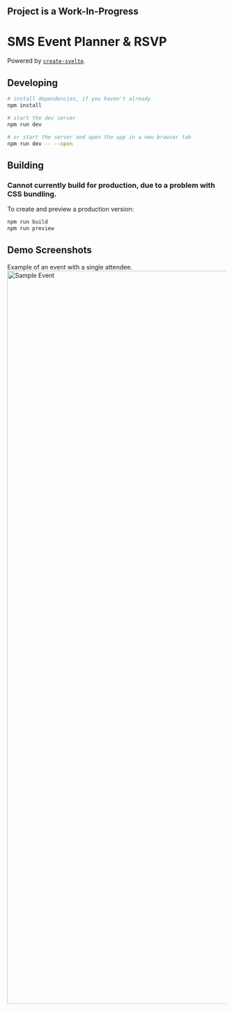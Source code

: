 ## Project is a Work-In-Progress

# SMS Event Planner & RSVP 

Powered by [`create-svelte`](https://github.com/sveltejs/kit/tree/master/packages/create-svelte).

## Developing

```bash
# install dependencies, if you haven't already
npm install 

# start the dev server
npm run dev

# or start the server and open the app in a new browser tab
npm run dev -- --open
```

## Building

### Cannot currently build for production, due to a problem with CSS bundling.

To create and preview a production version:

```bash
npm run build
npm run preview
```

## Demo Screenshots
Example of an event with a single attendee.
<img width="1680" alt="Sample Event" src="https://user-images.githubusercontent.com/16841661/233979680-1dbdcab0-c7e2-4f58-8b8e-d2895a17756e.png">
